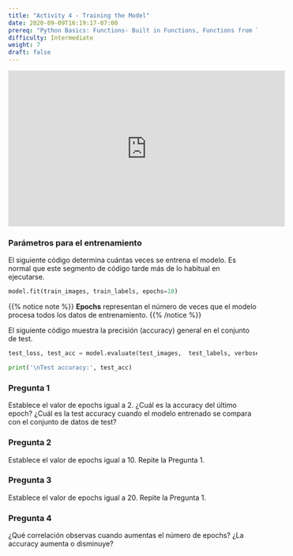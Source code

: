 ```yaml
---
title: "Activity 4 - Training the Model"
date: 2020-09-09T16:19:17-07:00
prereq: "Python Basics: Functions- Built in Functions, Functions from libraries; Data Types- Strings, Numbers, Reading from Console; Data Structures- Lists, Tuples, Sets"
difficulty: Intermediate
weight: 7
draft: false
---
```


<iframe width="560" height="315" src="https://www.youtube.com/embed/o0o9JTm2xIg" frameborder="0" allow="accelerometer; autoplay; encrypted-media; gyroscope; picture-in-picture" allowfullscreen></iframe>

<br>

### Parámetros para el entrenamiento
El siguiente código determina cuántas veces se entrena el modelo. Es normal que este segmento de código tarde más de lo habitual en ejecutarse.

```python
model.fit(train_images, train_labels, epochs=10) 
```

{{% notice note %}}
**Epochs** representan el número de veces que el modelo procesa todos los datos de entrenamiento. 
{{% /notice %}}

El siguiente código muestra la precisión (accuracy) general en el conjunto de test.

```python
test_loss, test_acc = model.evaluate(test_images,  test_labels, verbose=2)

print('\nTest accuracy:', test_acc)
```

### Pregunta 1
Establece el valor de epochs igual a 2. ¿Cuál es la accuracy del último epoch? ¿Cuál es la test accuracy cuando el modelo entrenado se compara con el conjunto de datos de test?

### Pregunta 2
Establece el valor de epochs igual a 10. Repite la Pregunta 1.

### Pregunta 3
Establece el valor de epochs igual a 20. Repite la Pregunta 1.

### Pregunta 4
¿Qué correlación observas cuando aumentas el número de epochs? ¿La accuracy aumenta o disminuye?